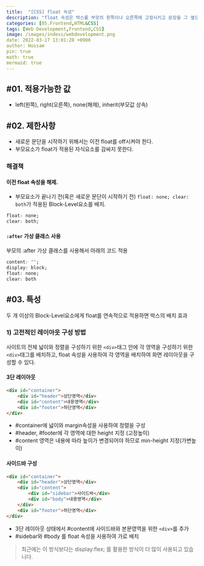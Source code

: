 ```yaml
---
title:  "[CSS] float 속성"
description: "float 속성은 박스를 부모의 왼쪽이나 오른쪽에 고정시키고 문장을 그 옆으로 흐르도록 하기 위한 속성입니다."
categories: [05.Frontend,HTML&CSS]
tags: [Web Development,Frontend,CSS]
image: /images/indexs/webdevelopment.png
date: 2022-03-17 13:01:28 +0900
author: Hossam
pin: true
math: true
mermaid: true
---
```


## #01. 적용가능한 값

- left(왼쪽), right(오른쪽), none(해제), inherit(부모값 상속)

## #02. 제한사항

- 새로운 문단을 시작하기 위해서는 이전 float를 off시켜야 한다.
- 부모요소가 float가 적용된 자식요소를 감싸지 못한다.

### 해결책

#### 이전 float 속성을 해제.

- 부모요소가 끝나기 전(혹은 새로운 문단이 시작하기 전) `float: none; clear: both`가 적용된 Block-Level요소를 배치.

```CSS
float: none;
clear: both;
```

#### `:after` 가상 클래스 사용

부모의 :after 가상 클래스를 사용해서 아래의 코드 적용

```css
content: '';
display: block;
float: none;
clear: both
```

## #03. 특성

두 개 이상의 Block-Level요소에게 float를 연속적으로 적용하면 박스의 배치 효과

### 1) 고전적인 레이아웃 구성 방법

사이트의 전체 넓이와 정렬을 구성하기 위한 `<div>`태그 안에 각 영역을 구성하기 위한 `<div>`태그를 배치하고,
float 속성을 사용하여 각 영역을 배치하여 화면 레이아웃을 구성할 수 있다.

#### 3단 레이아웃

```html
<div id="container">
    <div id="header">상단영역</div>
    <div id="content">내용영역</div>
    <div id="footer">하단영역</div>
</div>
```
- #container에 넓이와 margin속성을 사용하여 정렬을 구성
- #header, #footer에 각 영역에 대한 height 지정 (고정높이)
- #content 영역은 내용에 따라 높이가 변경되어야 하므로 min-height 지정(가변높이)

#### 사이드바 구성

```html
<div id="container">
    <div id="header">상단영역</div>
    <div id="content">
        <div id="sidebar">사이드바</div>
        <div id="body">내용영역</div>
    </div>
    <div id="footer">하단영역</div>
</div>
```

- 3단 레이아웃 상태에서 #content에 사이드바와 본문영역을 위한 `<div>`를 추가
- #sidebar와 #body 를 float 속성을 사용하여 가로 배치

> 최근에는 이 방식보다는 display:flex; 를 활용한 방식이 더 많이 사용되고 있습니다.